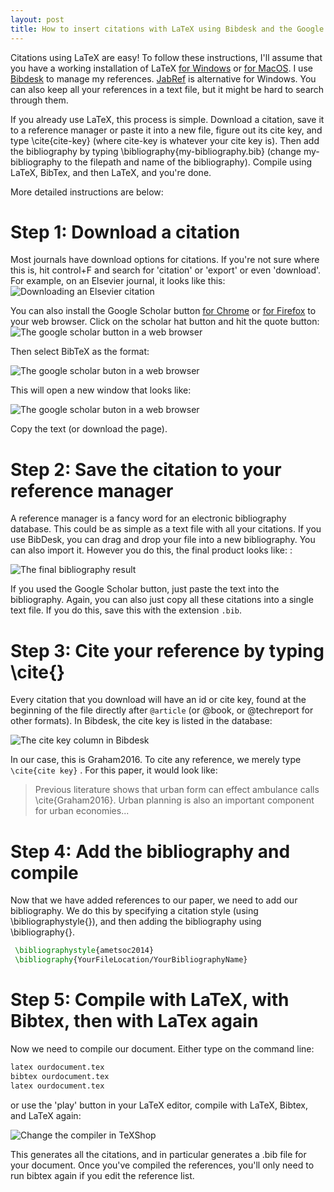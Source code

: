 ```yaml
---
layout: post
title: How to insert citations with LaTeX using Bibdesk and the Google Scholar Button
---
```


Citations using LaTeX are easy! To follow these instructions, I'll assume that you have a working installation of LaTeX [for Windows](http://miktex.org/) or [for MacOS](https://tug.org/mactex/).
 I use [Bibdesk](http://bibdesk.sourceforge.net/) to manage my references. 
[JabRef](https://www.jabref.org/) is alternative for Windows. You can also keep all your references in a text file, but it might be hard to search through them. 

If you already use LaTeX, this process is simple. Download a citation, save it to a reference manager or paste it into a new file, figure out its cite key, and type \cite{cite-key} (where cite-key is whatever your cite key is).
Then add the bibliography by typing \bibliography{my-bibliography.bib} (change my-bibliography to the filepath and name of the bibliography). Compile using LaTeX, BibTex, and then LaTeX, and you're done.  

More detailed instructions are below: 

# Step 1: Download a citation

Most journals have download options for citations. If you're not sure where this is, hit control+F and search for 'citation' or 'export' or even 'download'. 
For example, on an Elsevier journal, it looks like this: 
![Downloading an Elsevier citation](/downloads/images/bibtex/save_citation.jpg)


You can also install the Google Scholar button [for Chrome](chrome.google.com/webstore/detail/google-scholar-button/) or [for Firefox](https://addons.mozilla.org/en-us/firefox/addon/google-scholar-button/) to your web browser. 
Click on the scholar hat button and hit the quote button: 
![The google scholar button in a web browser](/downloads/images/bibtex/usinggooglescholarbutton1.jpg)

Then select BibTeX as the format: 

![The google scholar buton in a web browser](/downloads/images/bibtex/usinggooglescholarbutton2.jpg)

This will open a new window that looks like: 

![The google scholar buton in a web browser](/downloads/images/bibtex/usinggooglescholarbutton3.jpg)
  
Copy the text (or download the page). 

# Step 2: Save the citation to your reference manager
A reference manager is a fancy word for an electronic bibliography database. This could be as simple as a text file with all your citations.
If you use BibDesk, you can drag and drop your file into a new bibliography. You can also import it. However you do this, the final product looks like: :

![The final bibliography result](/downloads/images/bibtex/bibdesk.jpg)

If you used the Google Scholar button, just paste the text into the bibliography. 
Again, you can also just copy all these citations into a single text file. If you do this, save this with the extension `.bib`.  

# Step 3: Cite your reference by typing \cite{}
Every citation that you download will have an id or cite key, found at the beginning of the file directly after `@article` (or @book, or @techreport for other formats). In Bibdesk, the cite key is listed in the database: 

![The cite key column in Bibdesk](/downloads/images/bibtex/bibdesk2.jpg)

In our case, this is Graham2016. To cite any reference, we merely type `\cite{cite key}` . 
For this paper, it would look like: 

> Previous literature shows that urban form can effect ambulance calls \cite{Graham2016}. Urban planning is also an important component for urban economies... 

# Step 4: Add the bibliography and compile 

Now that we have added references to our paper, we need to add our bibliography. We do this by specifying a citation style (using \bibliographystyle{}), and then adding the bibliography using \bibliography{}. 

```latex
 \bibliographystyle{ametsoc2014}
 \bibliography{YourFileLocation/YourBibliographyName}
```

# Step 5: Compile with LaTeX, with Bibtex, then with LaTex again 

Now we need to compile our document. Either type on the command line: 

```bash
latex ourdocument.tex 
bibtex ourdocument.tex 
latex ourdocument.tex 
```
or use the 'play' button in your LaTeX editor, compile with LaTeX, Bibtex, and LaTeX again: 


![Change the compiler in TeXShop](/downloads/images/bibtex/compile.png)


This generates all the citations, and in particular generates a .bib file for your document. 
Once you've compiled the references, you'll only need to run bibtex again if you edit the reference list. 
